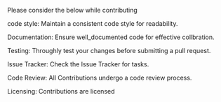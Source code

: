 Please consider the below while contributing

code style:
Maintain a consistent code style for readability.

Documentation:
Ensure well_documented code for effective collbration.

Testing:
Throughly test your changes before submitting a pull request.

Issue Tracker:
Check the Issue Tracker for tasks.

Code Review:
All Contributions undergo a code review process.

Licensing:
Contributions are licensed

